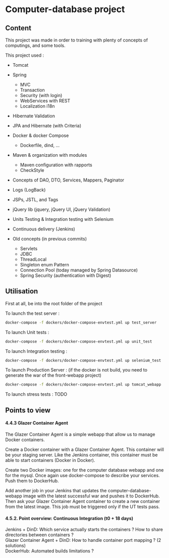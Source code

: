 Computer-database project
===========================  

## Content
This project was made in order to training with plenty of concepts of computings, and some tools.

This project used :
* Tomcat
* Spring
    * MVC
    * Transaction
    * Security (with login)
    * WebServices with REST
    * Localization i18n
* Hibernate Validation
* JPA and Hibernate (with Criteria)
* Docker & docker Compose
    * Dockerfile, dind, ...
* Maven & organization with modules
    * Maven configuration with rapports
    * CheckStyle
* Concepts of DAO, DTO, Services, Mappers, Paginator
* Logs (LogBack)
* JSPs, JSTL, and Tags
* jQuery lib (jquery, jQuery UI, jQuery Validation)
* Units Testing & Integration testing with Selenium
* Continuous delivery (Jenkins)

* Old concepts (in previous commits)
    * Servlets
    * JDBC
    * ThreadLocal
    * Singleton enum Pattern
    * Connection Pool (today managed by Spring Datasource)
    * Spring Security (authentication with Digest)

## Utilisation

First at all, be into the root folder of the project

To launch the test server :

```bash
docker-compose -f dockers/docker-compose-envtest.yml up test_server
```

To launch Unit tests :
```bash
docker-compose -f dockers/docker-compose-envtest.yml up unit_test
```

To launch Integration testing :
```bash
docker-compose -f dockers/docker-compose-envtest.yml up selenium_test
```

To launch Production Server :
(if the docker is not build, you need to generate the war of the front-webapp project)
```bash
docker-compose -f dockers/docker-compose-envtest.yml up tomcat_webapp
```

To launch stress tests :
TODO

## Points to view
#### 4.4.3 Glazer Container Agent
The Glazer Container Agent is a simple webapp that allow us to manage Docker containers.

Create a Docker container with a Glazer Container Agent. This container will be your staging server. Like the Jenkins container, this container must be able to start containers (Docker in Docker).

Create two Docker images: one for the computer database webapp and one for the mysql. Once again use docker-compose to describe your services. Push them to DockerHub.

Add another job in your Jenkins that updates the computer-database-webapp image with the latest successful war and pushes it to DockerHub. Then ask your Glazer Container Agent container to create a new container from the latest image. This job must be triggered only if the UT tests pass.

#### 4.5.2. Point overview: Continuous Integration (t0 + 18 days)
Jenkins + DinD: Which service actually starts the containers ? How to share directories between containers ?  
Glazer Container Agent + DinD: How to handle container port mapping ? (2 solutions)  
DockerHub: Automated builds limitations ?
